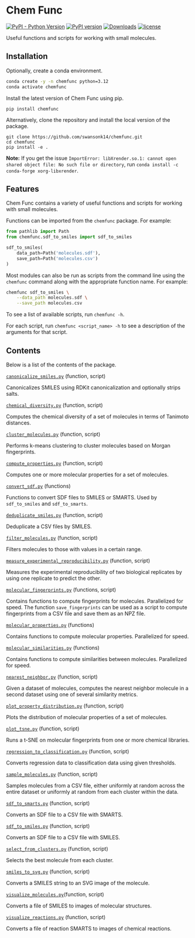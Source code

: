 # Chem Func

[![PyPI - Python Version](https://img.shields.io/pypi/pyversions/chemfunc)](https://badge.fury.io/py/chemfunc)
[![PyPI version](https://badge.fury.io/py/chemfunc.svg)](https://badge.fury.io/py/chemfunc)
[![Downloads](https://pepy.tech/badge/chemfunc)](https://pepy.tech/project/chemfunc)
[![license](https://img.shields.io/github/license/swansonk14/chemfunc.svg)](https://github.com/swansonk14/chemfunc/blob/main/src/LICENSE.txt)

Useful functions and scripts for working with small molecules.

## Installation

Optionally, create a conda environment.
```bash
conda create -y -n chemfunc python=3.12
conda activate chemfunc
```

Install the latest version of Chem Func using pip.
```
pip install chemfunc
```

Alternatively, clone the repository and install the local version of the package.
```
git clone https://github.com/swansonk14/chemfunc.git
cd chemfunc
pip install -e .
```

**Note:** If you get the issue `ImportError: libXrender.so.1: cannot open shared object file: No such file or directory`, run `conda install -c conda-forge xorg-libxrender`.


## Features

Chem Func contains a variety of useful functions and scripts for working with small molecules.

Functions can be imported from the `chemfunc` package. For example:
```python
from pathlib import Path
from chemfunc.sdf_to_smiles import sdf_to_smiles

sdf_to_smiles(
    data_path=Path('molecules.sdf'),
    save_path=Path('molecules.csv')
)
```

Most modules can also be run as scripts from the command line using the `chemfunc` command along with the appropriate function name. For example:
```bash
chemfunc sdf_to_smiles \
    --data_path molecules.sdf \
    --save_path molecules.csv
```

To see a list of available scripts, run `chemfunc -h`.

For each script, run `chemfunc <script_name> -h` to see a description of the arguments for that script.


## Contents

Below is a list of the contents of the package.

[`canonicalize_smiles.py`](https://github.com/swansonk14/chemfunc/blob/main/src/chemfunc/canonicalize_smiles.py) (function, script)

Canonicalizes SMILES using RDKit canonicalization and optionally strips salts.

[`chemical_diversity.py`](https://github.com/swansonk14/chemfunc/blob/main/src/chemfunc/chemical_diversity.py) (function, script)

Computes the chemical diversity of a set of molecules in terms of Tanimoto distances.

[`cluster_molecules.py`](https://github.com/swansonk14/chemfunc/blob/main/src/chemfunc/cluster_molecules.py) (function, script)

Performs k-means clustering to cluster molecules based on Morgan fingerprints.

[`compute_properties.py`](https://github.com/swansonk14/chemfunc/blob/main/src/chemfunc/compute_properties.py) (function, script)

Computes one or more molecular properties for a set of molecules.

[`convert_sdf.py`](https://github.com/swansonk14/chemfunc/blob/main/src/chemfunc/convert_sdf.py) (functions)

Functions to convert SDF files to SMILES or SMARTS. Used by `sdf_to_smiles` and `sdf_to_smarts`.

[`deduplicate_smiles.py`](https://github.com/swansonk14/chemfunc/blob/main/src/chemfunc/deduplicate_smiles.py) (function, script)

Deduplicate a CSV files by SMILES.

[`filter_molecules.py`](https://github.com/swansonk14/chemfunc/blob/main/src/chemfunc/filter_molecules.py) (function, script)

Filters molecules to those with values in a certain range.

[`measure_experimental_reproducibility.py`](https://github.com/swansonk14/chemfunc/blob/main/src/chemfunc/measure_experimental_reproducibility.py) (function, script)

Measures the experimental reproducibility of two biological replicates by using one replicate to predict the other.

[`molecular_fingerprints.py`](https://github.com/swansonk14/chemfunc/blob/main/src/chemfunc/molecular_fingerprints.py) (functions, script)

Contains functions to compute fingerprints for molecules. Parallelized for speed. The function `save_fingerprints` can be used as a script to compute fingerprints from a CSV file and save them as an NPZ file.

[`molecular_properties.py`](https://github.com/swansonk14/chemfunc/blob/main/src/chemfunc/molecular_properties.py) (functions)

Contains functions to compute molecular properties. Parallelized for speed.

[`molecular_similarities.py`](https://github.com/swansonk14/chemfunc/blob/main/src/chemfunc/molecular_similarities.py) (functions)

Contains functions to compute similarities between molecules. Parallelized for speed.

[`nearest_neighbor.py`](https://github.com/swansonk14/chemfunc/blob/main/src/chemfunc/nearest_neighbor.py) (function, script)

Given a dataset of molecules, computes the nearest neighbor molecule in a second dataset using one of several similarity metrics.

[`plot_property_distribution.py`](https://github.com/swansonk14/chemfunc/blob/main/src/chemfunc/plot_property_distribution.py) (function, script)

Plots the distribution of molecular properties of a set of molecules.

[`plot_tsne.py`](https://github.com/swansonk14/chemfunc/blob/main/src/chemfunc/plot_tsne.py) (function, script)

Runs a t-SNE on molecular fingerprints from one or more chemical libraries.

[`regression_to_classification.py`](https://github.com/swansonk14/chemfunc/blob/main/src/chemfunc/regression_to_classification.py) (function, script)

Converts regression data to classification data using given thresholds.

[`sample_molecules.py`](https://github.com/swansonk14/chemfunc/blob/main/src/chemfunc/sample_molecules.py) (function, script)

Samples molecules from a CSV file, either uniformly at random across the entire dataset or uniformly at random from each cluster within the data.

[`sdf_to_smarts.py`](https://github.com/swansonk14/chemfunc/blob/main/src/chemfunc/sdf_to_smarts.py) (function, script)

Converts an SDF file to a CSV file with SMARTS.

[`sdf_to_smiles.py`](https://github.com/swansonk14/chemfunc/blob/main/src/chemfunc/sdf_to_smiles.py) (function, script)

Converts an SDF file to a CSV file with SMILES.

[`select_from_clusters.py`](https://github.com/swansonk14/chemfunc/blob/main/src/chemfunc/select_from_clusters.py) (function, script)

Selects the best molecule from each cluster.

[`smiles_to_svg.py`](https://github.com/swansonk14/chemfunc/blob/main/src/chemfunc/smiles_to_svg.py) (function, script)

Converts a SMILES string to an SVG image of the molecule.

[`visualize_molecules.py`](https://github.com/swansonk14/chemfunc/blob/main/src/chemfunc/visualize_molecules.py)(function, script)

Converts a file of SMILES to images of molecular structures.

[`visualize_reactions.py`](https://github.com/swansonk14/chemfunc/blob/main/src/chemfunc/visualize_reactions.py) (function, script)

Converts a file of reaction SMARTS to images of chemical reactions.
